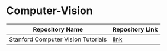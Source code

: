# Computer-Vision

| Repository Name | Repository Link |
|-|-|
| Stanford Computer Vision Tutorials | [link](https://github.com/khanhnamle1994/computer-vision) |
